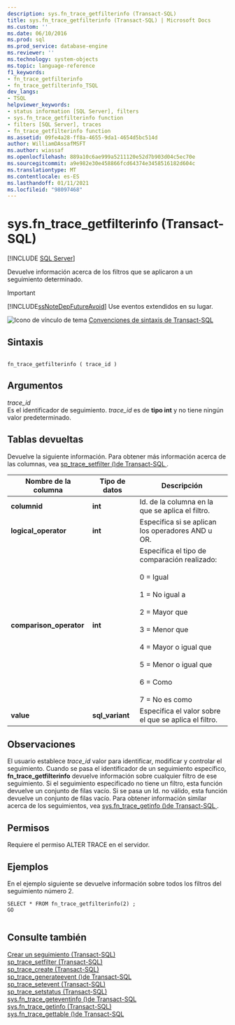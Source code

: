 ```yaml
---
description: sys.fn_trace_getfilterinfo (Transact-SQL)
title: sys.fn_trace_getfilterinfo (Transact-SQL) | Microsoft Docs
ms.custom: ''
ms.date: 06/10/2016
ms.prod: sql
ms.prod_service: database-engine
ms.reviewer: ''
ms.technology: system-objects
ms.topic: language-reference
f1_keywords:
- fn_trace_getfilterinfo
- fn_trace_getfilterinfo_TSQL
dev_langs:
- TSQL
helpviewer_keywords:
- status information [SQL Server], filters
- sys.fn_trace_getfilterinfo function
- filters [SQL Server], traces
- fn_trace_getfilterinfo function
ms.assetid: 09fe4a28-ff8a-4655-9da1-4654d5bc514d
author: WilliamDAssafMSFT
ms.author: wiassaf
ms.openlocfilehash: 889a10c6ae999a5211120e52d7b903d04c5ec70e
ms.sourcegitcommit: a9e982e30e458866fcd64374e3458516182d604c
ms.translationtype: MT
ms.contentlocale: es-ES
ms.lasthandoff: 01/11/2021
ms.locfileid: "98097468"
---
```

# <a name="sysfn_trace_getfilterinfo-transact-sql"></a>sys.fn_trace_getfilterinfo (Transact-SQL)
[!INCLUDE [SQL Server](../../includes/applies-to-version/sqlserver.md)]

  Devuelve información acerca de los filtros que se aplicaron a un seguimiento determinado.  
  
> [!IMPORTANT]  
>  [!INCLUDE[ssNoteDepFutureAvoid](../../includes/ssnotedepfutureavoid-md.md)] Use eventos extendidos en su lugar.  
  
 
 ![Icono de vínculo de tema](../../database-engine/configure-windows/media/topic-link.gif "Icono de vínculo de tema") [Convenciones de sintaxis de Transact-SQL](../../t-sql/language-elements/transact-sql-syntax-conventions-transact-sql.md)  
  
## <a name="syntax"></a>Sintaxis  
  
```  
  
fn_trace_getfilterinfo ( trace_id )  
```  
  
## <a name="arguments"></a>Argumentos  
 *trace_id*  
 Es el identificador de seguimiento. *trace_id* es de **tipo int** y no tiene ningún valor predeterminado.  
  
## <a name="tables-returned"></a>Tablas devueltas  
 Devuelve la siguiente información. Para obtener más información acerca de las columnas, vea [sp_trace_setfilter &#40;&#41;de Transact-SQL ](../../relational-databases/system-stored-procedures/sp-trace-setfilter-transact-sql.md).  
  
|Nombre de la columna|Tipo de datos|Descripción|  
|-----------------|---------------|-----------------|  
|**columnid**|**int**|Id. de la columna en la que se aplica el filtro.|  
|**logical_operator**|**int**|Especifica si se aplican los operadores AND u OR.|  
|**comparison_operator**|**int**|Especifica el tipo de comparación realizado:<br /><br /> 0 = Igual<br /><br /> 1 = No igual a<br /><br /> 2 = Mayor que<br /><br /> 3 = Menor que<br /><br /> 4 = Mayor o igual que<br /><br /> 5 = Menor o igual que<br /><br /> 6 = Como<br /><br /> 7 = No es como|  
|**value**|**sql_variant**|Especifica el valor sobre el que se aplica el filtro.|  
  
## <a name="remarks"></a>Observaciones  
 El usuario establece *trace_id* valor para identificar, modificar y controlar el seguimiento. Cuando se pasa el identificador de un seguimiento específico, **fn_trace_getfilterinfo** devuelve información sobre cualquier filtro de ese seguimiento. Si el seguimiento especificado no tiene un filtro, esta función devuelve un conjunto de filas vacío. Si se pasa un Id. no válido, esta función devuelve un conjunto de filas vacío. Para obtener información similar acerca de los seguimientos, vea [sys.fn_trace_getinfo &#40;&#41;de Transact-SQL ](../../relational-databases/system-functions/sys-fn-trace-getinfo-transact-sql.md).  
  
## <a name="permissions"></a>Permisos  
 Requiere el permiso ALTER TRACE en el servidor.  
  
## <a name="examples"></a>Ejemplos  
 En el ejemplo siguiente se devuelve información sobre todos los filtros del seguimiento número 2.  
  
```  
SELECT * FROM fn_trace_getfilterinfo(2) ;  
GO  
  
```  
  
## <a name="see-also"></a>Consulte también  
 [Crear un seguimiento &#40;Transact-SQL&#41;](../../relational-databases/sql-trace/create-a-trace-transact-sql.md)   
 [sp_trace_setfilter &#40;Transact-SQL&#41;](../../relational-databases/system-stored-procedures/sp-trace-setfilter-transact-sql.md)   
 [sp_trace_create &#40;Transact-SQL&#41;](../../relational-databases/system-stored-procedures/sp-trace-create-transact-sql.md)   
 [sp_trace_generateevent &#40;&#41;de Transact-SQL ](../../relational-databases/system-stored-procedures/sp-trace-generateevent-transact-sql.md)   
 [sp_trace_setevent &#40;Transact-SQL&#41;](../../relational-databases/system-stored-procedures/sp-trace-setevent-transact-sql.md)   
 [sp_trace_setstatus &#40;Transact-SQL&#41;](../../relational-databases/system-stored-procedures/sp-trace-setstatus-transact-sql.md)   
 [sys.fn_trace_geteventinfo &#40;&#41;de Transact-SQL ](../../relational-databases/system-functions/sys-fn-trace-geteventinfo-transact-sql.md)   
 [sys.fn_trace_getinfo &#40;Transact-SQL&#41;](../../relational-databases/system-functions/sys-fn-trace-getinfo-transact-sql.md)   
 [sys.fn_trace_gettable &#40;&#41;de Transact-SQL ](../../relational-databases/system-functions/sys-fn-trace-gettable-transact-sql.md)  
  
  
